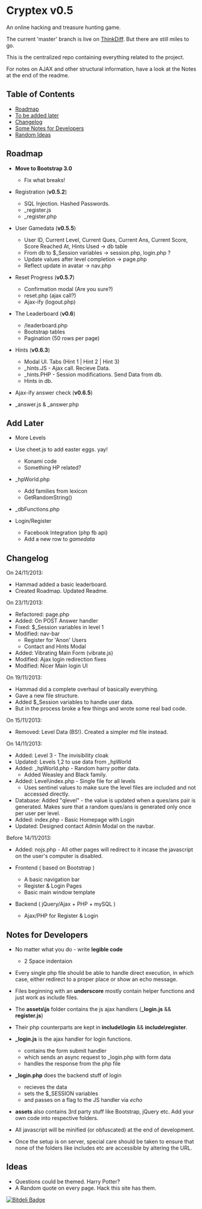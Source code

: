 # Cryptex v0.5

An online hacking and treasure hunting game.

The current 'master' branch is live on [ThinkDiff](http://cryptex.thinkdiff.co.in). But there are still miles to go.

This is the centralized repo containing everything related to the project.

For notes on AJAX and other structural information, have a look at the Notes at the end of the readme.

## Table of Contents

* [Roadmap](#road)
* [To be added later](#todo)
* [Changelog](#changelog)
* [Some Notes for Developers](#notes)
* [Random Ideas](#ideas)

## <a name="road"></a> Roadmap

* __Move to Bootstrap 3.0__
  * Fix what breaks!

* Registration (__v0.5.2__)
  * SQL Injection. Hashed Passwords.
  * _register.js
  * _register.php

* User Gamedata (__v0.5.5__)
  * User ID, Current Level, Current Ques, Current Ans, Current Score, Score Reached At, Hints Used -> db table
  * From db to $_Session variables -> session.php, login.php ?
  * Update values after level completion -> page.php
  * Reflect update in avatar -> nav.php

* Reset Progress (__v0.5.7__)
  * Confirmation modal (Are you sure?)
  * reset.php (ajax call?)
  * Ajax-ify (logout.php)

* The Leaderboard (__v0.6__)
  * /leaderboard.php
  * Bootstrap tables
  * Pagination (50 rows per page)

* Hints (__v0.6.3__)
  * Modal UI. Tabs (Hint 1 | Hint 2 | Hint 3)
  * _hints.JS  - Ajax call. Recieve Data.
  * _hints.PHP - Session modifications. Send Data from db.
  * Hints in db.

* Ajax-ify answer check (__v0.6.5__)
* _answer.js & _answer.php 

## <a name="todo"></a>Add Later

* More Levels

* Use cheet.js to add easter eggs. yay!
  * Konami code
  * Something HP related?

* _hpWorld.php
  * Add families from lexicon
  * GetRandomString()

* _dbFunctions.php

* Login/Register
  * Facebook Integration (php fb api)
  * Add a new row to *gamedata*

## <a name="done"></a> Changelog

On 24/11/2013:

* Hammad added a basic leaderboard.
* Created Roadmap. Updated Readme.

On 23/11/2013:

* Refactored: page.php
* Added: On POST Answer handler
* Fixed: $_Session variables in level 1
* Modified: nav-bar
  * Register for 'Anon' Users
  * Contact and Hints Modal
* Added: Vibrating Main Form (vibrate.js)
* Modified: Ajax login redirection fixes
* Modified: Nicer Main login UI

On 19/11/2013:

* Hammad did a complete overhaul of basically everything.
* Gave a new file structure.
* Added $_Session variables to handle user data.
* But in the process broke a few things and wrote some real bad code.

On 15/11/2013:

* Removed: Level Data (BS!). Created a simpler md file instead.

On 14/11/2013:

* Added: Level 3 - The invisibility cloak
* Updated: Levels 1,2 to use data from _hpWorld
* Added: _hpWorld.php - Random harry potter data.
  * Added Weasley and Black family.
* Added: Level\index.php - Single file for all levels
  * Uses sentinel values to make sure the level files are included and not accessed directly.
* Database: Added "qlevel" - the value is updated when a ques/ans pair is generated. Makes sure that a random ques/ans is generated only once per user per level.
* Added: index.php - Basic Homepage with Login
* Updated: Designed contact Admin Modal on the navbar.

Before 14/11/2013:

* Added: nojs.php - All other pages will redirect to it incase the javascript on the user's computer is disabled.

* Frontend ( based on Bootstrap )

  * A basic navigation bar
  * Register & Login Pages
  * Basic main window template

* Backend ( jQuery/Ajax + PHP + mySQL )

  * Ajax/PHP for Register & Login

## <a name="notes"></a> Notes for Developers

* No matter what you do - write __legible code__
  * 2 Space indentaion

* Every single php file should be able to handle direct execution, in which case, either redirect to a proper place or show an echo message.

* Files beginning with an **underscore** mostly contain helper functions and just work as include files.

* The **assets\js** folder contains the js ajax handlers (**_login.js** && **register.js**)

* Their php counterparts are kept in **include\login** && **include\register**.

* **_login.js** is the ajax handler for login functions.
  * contains the form submit handler
  * which sends an async request to _login.php with form data
  * handles the response from the php file

* **_login.php** does the backend stuff of login
  * recieves the data
  * sets the $_SESSION variables 
  * and passes on a flag to the JS handler via _echo_

* **assets** also contains 3rd party stuff like Bootstrap, jQuery etc. Add your own code into respective folders.

* All javascript will be minified (or obfuscated) at the end of development.

* Once the setup is on server, special care should be taken to ensure that none of the folders like includes etc are accessible by altering the URL.

## <a name="ideas"></a> Ideas

* Questions could be themed. Harry Potter?
* A Random quote on every page. Hack this site has them.

[![Bitdeli Badge](https://d2weczhvl823v0.cloudfront.net/dZ-Corp/cryptex/trend.png)](https://bitdeli.com/free "Bitdeli Badge")

